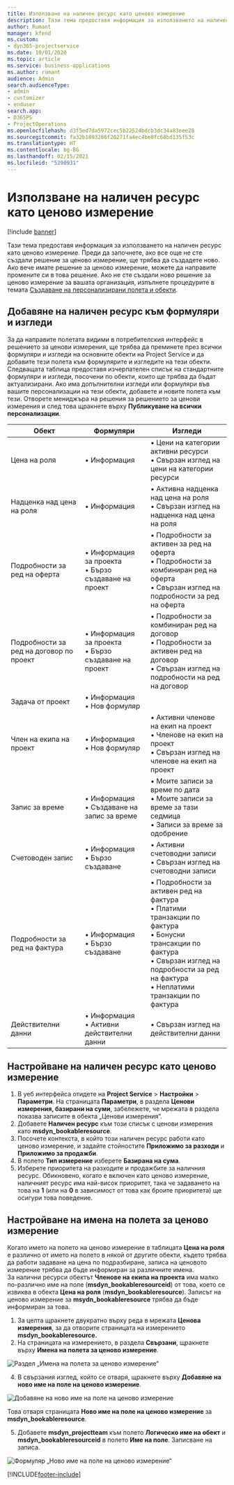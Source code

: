 ```yaml
---
title: Използване на наличен ресурс като ценово измерение
description: Тази тема предоставя информация за използването на наличен ресурс като ценово измерение.
author: Rumant
manager: kfend
ms.custom:
- dyn365-projectservice
ms.date: 10/01/2020
ms.topic: article
ms.service: business-applications
ms.author: rumant
audience: Admin
search.audienceType:
- admin
- customizer
- enduser
search.app:
- D365PS
- ProjectOperations
ms.openlocfilehash: d3f5ed7da5972cec5b22524bdcb3dc34a83eee28
ms.sourcegitcommit: fa32b1893286f20271fa4ec4be8fc68bd135f53c
ms.translationtype: HT
ms.contentlocale: bg-BG
ms.lasthandoff: 02/15/2021
ms.locfileid: "5290931"
---
```

# <a name="use-bookable-resource-as-a-pricing-dimension"></a>Използване на наличен ресурс като ценово измерение

[!include [banner](../includes/psa-now-project-operations.md)]

Тази тема предоставя информация за използването на наличен ресурс като ценово измерение. Преди да започнете, ако все още не сте създали решение за ценово измерение, ще трябва да създадете ново. Ако вече имате решение за ценово измерение, можете да направите промените си в това решение. Ако не сте създали ново решение за ценово измерение за вашата организация, изпълнете процедурите в темата [Създаване на персонализирани полета и обекти](create-custom-fields-entities.md).

## <a name="add-bookable-resource-to-forms-and-views"></a>Добавяне на наличен ресурс към формуляри и изгледи
За да направите полетата видими в потребителския интерфейс в решението за ценови измерения, ще трябва да преминете през всички формуляри и изгледи на основните обекти на Project Service и да добавите тези полета към формулярите и изгледите на тези обекти.
Следващата таблица предоставя изчерпателен списък на стандартните формуляри и изгледи, посочени по обекти, които ще трябва да бъдат актуализирани. Ако има допълнителни изгледи или формуляри във вашите персонализации на тези обекти, добавете и новите полета към тези.
Отворете мениджъра на решения за решението за ценови измерения и след това щракнете върху **Публикуване на всички персонализации**.


|   Обект        | Формуляри   |Изгледи        |
| ------------------------------|---------------------------------|----------------------------------|
|  Цена на роля|• Информация |• Цени на категории активни ресурси<br> • Свързан изглед на цени на категории ресурси|
|  Надценка над цена на роля|• Информация|• Активна надценка над цена на роля<br>• Свързан изглед на надценка над цена на роля|
|  Подробности за ред на оферта|• Информация за проекта<br>• Бързо създаване на проект|• Подробности за активен за ред на оферта<br>• Подробности за комбиниран ред на оферта<br>• Свързан изглед на подробности за ред на оферта|
|  Подробности за ред на договор по проект|• Информация за проекта<br>• Бързо създаване на проект|• Подробности за комбиниран ред на договор<br>• Подробности за активен ред на договор<br>• Свързан изглед на подробности на ред на договор|
|  Задача от проект|• Информация<br>• Нов формуляр||
|  Член на екипа на проект|• Информация<br>• Нов формуляр|• Активни членове на екип на проект<br>• Членове на екип на проект<br>• Свързан изглед на членове на екип на проект|
|  Запис за време|• Информация<br>• Създаване на запис за време|• Моите записи за време по дата<br>• Моите записи за време за тази седмица<br>• Записи за време за одобрение|
|  Счетоводен запис|• Информация<br>• Бързо създаване|• Активни счетоводни записи<br>• Свързан изглед на счетоводни записи|
|  Подробности за ред на фактура|• Информация<br>• Бързо създаване|• Подробности за активен ред на фактура<br>• Платими транзакции по фактура<br>• Бонусни трансакции по фактура<br>• Свързан изглед на подробности за ред на фактура<br>• Неплатими транзакции по фактура|
|  Действителни данни|• Информация<br>• Активни действителни данни|• Свързан изглед на действителни данни|

## <a name="set-up-bookable-resource-as-a-pricing-dimension"></a>Настройване на наличен ресурс като ценово измерение

1. В уеб интерфейса отидете на **Project Service**  > **Настройки**  > **Параметри**. На страницата **Параметри**, в раздела **Ценови измерения, базирани на суми**, забележете, че мрежата в раздела показва записите в обекта „Ценови измерения“. 
2. Добавете **Наличен ресурс** към този списък с ценови измерения като **msdyn_bookableresource**. 
3. Посочете контекста, в който този наличен ресурс работи като ценово измерение, и задайте стойностите **Приложимо за разходи** и **Приложимо за продажби**.
4. В полето **Тип измерение** изберете **Базирана на сума**. 
5. Изберете приоритета на разходите и продажбите за наличния ресурс. Обикновено, когато е включен като ценово измерение, наличният ресурс има най-висок приоритет, така че задаването на това на **1** (или на **0** в зависимост от това как броите приоритета) ще осигури това поведение.

## <a name="set-up-pricing-dimension-field-names"></a>Настройване на имена на полета за ценово измерение

Когато името на полето на ценово измерение в таблицата **Цена на роля** е различно от името на полето в някой от другите обекти, където трябва да работи задаване на цена по подразбиране, записа на ценовото измерение трябва да бъде информиран за различните имена.    
За налични ресурси обектът **Членове на екипа на проекта** има малко по-различно име на поле (**msdyn_bookableresourceid**) от това, което се извиква в обекта **Цена на роля** (**msdyn_bookableresource**). Записът на ценово измерение за **msydn_bookableresource** трябва да бъде информиран за това. 
1. За целта щракнете двукратно върху реда в мрежата **Ценова измерения**, за да отворите страницата на измерението **msdyn_bookableresource.**
2. На страницата на измерението, в раздела **Свързани**, щракнете върху **Имена на полета за ценово измерение**.

 ![Раздел „Имена на полета за ценово измерение“](media/PD-fieldname.png)

4. В свързания изглед, който се отваря, щракнете върху **Добавяне на ново име на поле на ценово измерение**.

 ![Добавяне на ново име на поле на ценово измерение](media/Add-NewPD-fieldname.png)


Това отваря страницата **Ново име на поле на ценово измерение** за **msdyn_bookableresource**. 

5. Добавете **msdyn_projectteam** към полето **Логическо име на обект** и **msdyn_bookableresourceid** в полето **Име на поле**. Записване на записа.

 ![Формуляр „Ново име на поле на ценово измерение“](media/PD-fieldname-Added.png)


[!INCLUDE[footer-include](../includes/footer-banner.md)]
